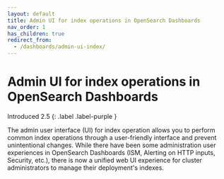 ```yaml
---
layout: default
title: Admin UI for index operations in OpenSearch Dashboards
nav_order: 1
has_children: true
redirect_from:
  - /dashboards/admin-ui-index/
---
```


# Admin UI for index operations in OpenSearch Dashboards
Introduced 2.5
{: .label .label-purple }

The admin user interface (UI) for index operation allows you to perform common index operations through a user-friendly interface and prevent unintentional changes. While there have been some administration user experiences in OpenSearch Dashboards (ISM, Alerting on HTTP inputs, Security, etc.), there is now a unified web UI experience for cluster administrators to manage their deployment's indexes.
